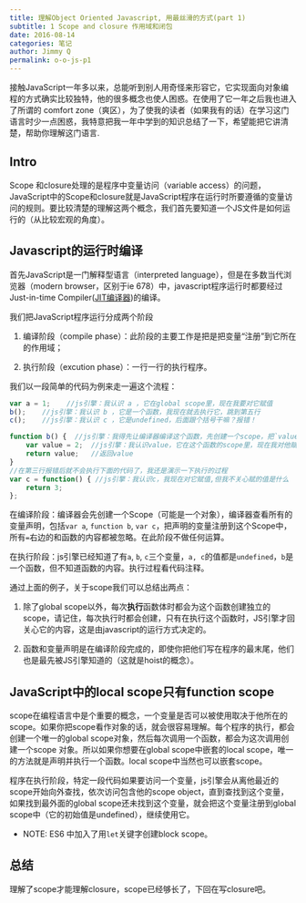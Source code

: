 ```yaml
---
title: 理解Object Oriented Javascript, 用最丝滑的方式(part 1)
subtitle: 1 Scope and closure 作用域和闭包
date: 2016-08-14
categories: 笔记
author: Jimmy Q
permalink: o-o-js-p1
---
```


接触JavaScript一年多以来，总能听到别人用奇怪来形容它，它实现面向对象编程的方式确实比较独特，他的很多概念也使人困惑。在使用了它一年之后我也进入了所谓的 comfort zone（爽区），为了使我的读者（如果我有的话）在学习这门语言时少一点困惑，我特意把我一年中学到的知识总结了一下，希望能把它讲清楚，帮助你理解这门语言.

## Intro

Scope 和closure处理的是程序中变量访问（variable access）的问题，JavaScript中的Scope和closure就是JavaScript程序在运行时所要遵循的变量访问的规则。要比较清楚的理解这两个概念，我们首先要知道一个JS文件是如何运行的（从比较宏观的角度）。

## Javascript的运行时编译

首先JavaScript是一门解释型语言（interpreted language），但是在多数当代浏览器（modern browser，区别于ie 678）中，javascript程序运行时都要经过Just-in-time Compiler([JIT编译器](https://en.wikipedia.org/wiki/Just-in-time_compilation))的编译。

我们把JavaScript程序运行分成两个阶段

1. 编译阶段（compile phase）：此阶段的主要工作是把是把变量“注册”到它所在的作用域；

2. 执行阶段（excution phase）：一行一行的执行程序。

我们以一段简单的代码为例来走一遍这个流程：

```javascript
var a = 1;    //js引擎：我认识 a ，它在global scope里，现在我要对它赋值
b();    //js引擎：我认识 b ，它是一个函数，我现在就去执行它，跳到第五行
c();    //js引擎：我认识 c ，它是undefined，后面跟个括号干嘛？报错！

function b() {  //js引擎：我得先让编译器编译这个函数，先创建一个scope，把`value`这个变量放倒scope里面来
    var value = 2;  //js引擎：我认识value，它在这个函数的scope里，现在我对他赋值
    return value;   //返回value
}
//在第三行报错后就不会执行下面的代码了，我还是演示一下执行的过程
var c = function() { //js引擎：我认识c，我现在对它赋值,但我不关心赋的值是什么
    return 3;
};
```
在编译阶段：编译器会先创建一个Scope（可能是一个对象），编译器查看所有的变量声明，包括`var a`, `function b`, `var c`，把声明的变量注册到这个Scope中，所有`=`右边的和函数的内容都被忽略。在此阶段不做任何运算。

在执行阶段：js引擎已经知道了有`a`, `b`, `c`三个变量，`a, c`的值都是`undefined`，`b`是一个函数，但不知道函数的内容。执行过程看代码注释。

通过上面的例子，关于scope我们可以总结出两点：

1. 除了global scope以外，每次**执行**函数体时都会为这个函数创建独立的scope，请记住，每次执行时都会创建，只有在执行这个函数时，JS引擎才回关心它的内容，这是由javascript的运行方式决定的。

2. 函数和变量声明是在编译阶段完成的，即使你把他们写在程序的最末尾，他们也是最先被JS引擎知道的（这就是hoist的概念）。

## JavaScript中的local scope只有function scope

scope在编程语言中是个重要的概念，一个变量是否可以被使用取决于他所在的scope。如果你把scope看作对象的话，就会很容易理解。每个程序的执行，都会创建一个唯一的global scope对象，然后每次调用一个函数，都会为这次调用创建一个scope 对象。所以如果你想要在global scope中嵌套的local scope，唯一的方法就是声明并执行一个函数。local scope中当然也可以嵌套scope。

程序在执行阶段，特定一段代码如果要访问一个变量，js引擎会从离他最近的scope开始向外查找，依次访问包含他的scope object，直到查找到这个变量，如果找到最外面的global scope还未找到这个变量，就会把这个变量注册到global scope中（它的初始值是undefined），继续使用它。

* NOTE: ES6 中加入了用`let`关键字创建block scope。

## 总结

理解了scope才能理解closure，scope已经够长了，下回在写closure吧。









